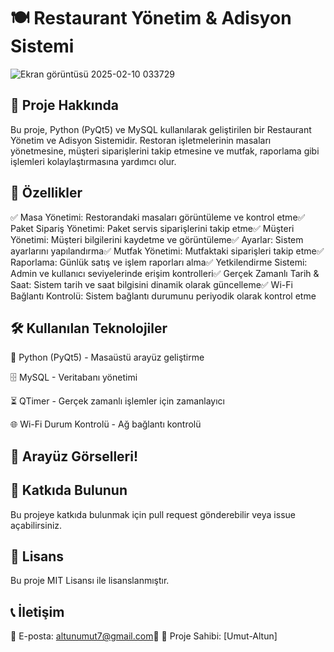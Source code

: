 # 🍽️ Restaurant Yönetim & Adisyon Sistemi

![Ekran görüntüsü 2025-02-10 033729](https://github.com/user-attachments/assets/c438754b-d471-46b8-8eb2-d3bdc08b20a1)

## 📌 Proje Hakkında

Bu proje, Python (PyQt5) ve MySQL kullanılarak geliştirilen bir Restaurant Yönetim ve Adisyon Sistemidir. Restoran işletmelerinin masaları yönetmesine, müşteri siparişlerini takip etmesine ve mutfak, raporlama gibi işlemleri kolaylaştırmasına yardımcı olur.

## 🚀 Özellikler

✅ Masa Yönetimi: Restorandaki masaları görüntüleme ve kontrol etme✅ Paket Sipariş Yönetimi: Paket servis siparişlerini takip etme✅ Müşteri Yönetimi: Müşteri bilgilerini kaydetme ve görüntüleme✅ Ayarlar: Sistem ayarlarını yapılandırma✅ Mutfak Yönetimi: Mutfaktaki siparişleri takip etme✅ Raporlama: Günlük satış ve işlem raporları alma✅ Yetkilendirme Sistemi: Admin ve kullanıcı seviyelerinde erişim kontrolleri✅ Gerçek Zamanlı Tarih & Saat: Sistem tarih ve saat bilgisini dinamik olarak güncelleme✅ Wi-Fi Bağlantı Kontrolü: Sistem bağlantı durumunu periyodik olarak kontrol etme

## 🛠️ Kullanılan Teknolojiler

🐍 Python (PyQt5) - Masaüstü arayüz geliştirme

🗄️ MySQL - Veritabanı yönetimi

⏳ QTimer - Gerçek zamanlı işlemler için zamanlayıcı

🌐 Wi-Fi Durum Kontrolü - Ağ bağlantı kontrolü


## 📸 Arayüz Görselleri!

## 🤝 Katkıda Bulunun
Bu projeye katkıda bulunmak için pull request gönderebilir veya issue açabilirsiniz.

## 📜 Lisans
Bu proje MIT Lisansı ile lisanslanmıştır.

## 📞 İletişim
📧 E-posta: altunumut7@gmail.com🔗 
🎯 Proje Sahibi: [Umut-Altun]

